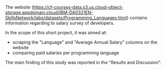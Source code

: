 The website (https://cf-courses-data.s3.us.cloud-object-storage.appdomain.cloud/IBM-DA0321EN-SkillsNetwork/labs/datasets/Programming_Languages.html) contains information regarding to salary survey of developers.

In the scope of this short project, it was aimed at:

* scraping the "Language" and "Average Annual Salary" columns on the website
* comparing paid salaries per programming language

The main finding of this study was reported in the "Results and Discussion".
